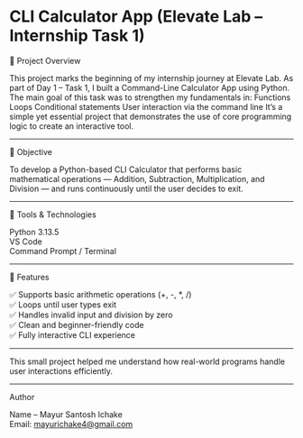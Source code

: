    # CLI Calculator App (Elevate Lab – Internship Task 1)

🚀 Project Overview

This project marks the beginning of my internship journey at Elevate Lab.
As part of Day 1 – Task 1, I built a Command-Line Calculator App using Python.
The main goal of this task was to strengthen my fundamentals in:
Functions
Loops
Conditional statements
User interaction via the command line
It’s a simple yet essential project that demonstrates the use of core programming logic to create an interactive tool.

--------------------------------------------------------------------------------------------------------------------------------

🎯 Objective

To develop a Python-based CLI Calculator that performs basic mathematical operations — Addition, Subtraction, Multiplication, and Division — and runs continuously until the user decides to exit.

------------------------------------------------------------------------------------------------------------------------------------

🧰 Tools & Technologies

Python 3.13.5                
VS Code             
Command Prompt / Terminal         

------------------------------------------------------------------------------------------------------------------------------------

🧩 Features

✅ Supports basic arithmetic operations (+, -, *, /)                 
✅ Loops until user types exit                    
✅ Handles invalid input and division by zero               
✅ Clean and beginner-friendly code              
✅ Fully interactive CLI experience                   

--------------------------------------------------------------------------------------------------------------------------------------

This small project helped me understand how real-world programs handle user interactions efficiently.

--------------------------------------------------------------------------------------------------------------------------------------

Author

Name – Mayur Santosh Ichake                 
Email: mayurichake4@gmail.com
